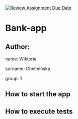 [![Review Assignment Due Date](https://classroom.github.com/assets/deadline-readme-button-22041afd0340ce965d47ae6ef1cefeee28c7c493a6346c4f15d667ab976d596c.svg)](https://classroom.github.com/a/IwJY4g24)
# Bank-app

## Author:
name: Wiktoria

surname: Chełmińska

group: 1

## How to start the app


## How to execute tests